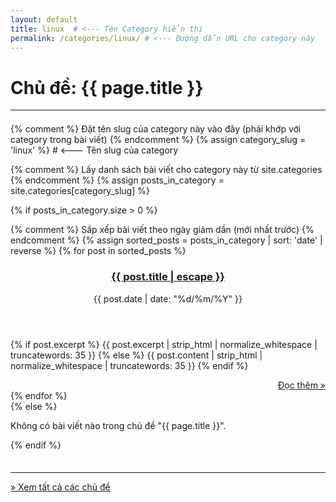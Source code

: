 ```yaml
---
layout: default
title: linux  # <--- Tên Category hiển thị
permalink: /categories/linux/ # <--- Đường dẫn URL cho category này
---
```


<h1 class="category-archive-title">Chủ đề: {{ page.title }}</h1>
<hr style="border-color: #ccc; margin: 1em 0 1.5em 0;">

{% comment %} Đặt tên slug của category này vào đây (phải khớp với category trong bài viết) {% endcomment %}
{% assign category_slug = 'linux' %} # <--- Tên slug của category

{% comment %} Lấy danh sách bài viết cho category này từ site.categories {% endcomment %}
{% assign posts_in_category = site.categories[category_slug] %}

{% if posts_in_category.size > 0 %}
  <div class="post-card-list">
    {% comment %} Sắp xếp bài viết theo ngày giảm dần (mới nhất trước) {% endcomment %}
    {% assign sorted_posts = posts_in_category | sort: 'date' | reverse %}
    {% for post in sorted_posts %}
      <article class="post-card">
        <header class="post-card-header">
          <h3 class="post-card-title">
            <a href="{{ post.url | relative_url }}">{{ post.title | escape }}</a>
          </h3>
          <div class="post-card-meta">
            <time datetime="{{ post.date | date_to_xmlschema }}" class="post-card-date">
              {{ post.date | date: "%d/%m/%Y" }}
            </time>
          </div>
        </header>
        <div class="post-card-excerpt">
          {% if post.excerpt %}
            {{ post.excerpt | strip_html | normalize_whitespace | truncatewords: 35 }}
          {% else %}
            {{ post.content | strip_html | normalize_whitespace | truncatewords: 35 }}
          {% endif %}
        </div>
         <footer class="post-card-footer" style="text-align: right; margin-top: 1em;">
              <a href="{{ post.url | relative_url }}" class="read-more">Đọc thêm &raquo;</a>
          </footer>
      </article>
    {% endfor %}
  </div>
{% else %}
  <p>Không có bài viết nào trong chủ đề "{{ page.title }}".</p>
{% endif %}

<hr style="margin-top: 2.5em; border-color: #ccc;">
<p><a href="{{ '/categories/' | relative_url }}">&raquo; Xem tất cả các chủ đề</a></p>